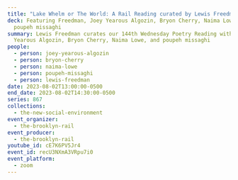 ```yaml
---
title: "Lake Whelm or The World: A Rail Reading curated by Lewis Freedman "
deck: Featuring Freedman, Joey Yearous Algozin, Bryon Cherry, Naima Lowe, and
  poupeh missaghi
summary: Lewis Freedman curates our 144th Wednesday Poetry Reading with Joey
  Yearous Algozin, Bryon Cherry, Naima Lowe, and poupeh missaghi
people:
  - person: joey-yearous-algozin
  - person: bryon-cherry
  - person: naima-lowe
  - person: poupeh-missaghi
  - person: lewis-freedman
date: 2023-08-02T13:00:00-0500
end_date: 2023-08-02T14:30:00-0500
series: 867
collections:
  - the-new-social-environment
event_organizer:
  - the-brooklyn-rail
event_producer:
  - the-brooklyn-rail
youtube_id: cE7K6PV5Jr4
event_id: recU3NXmA3VRpu7i0
event_platform:
  - zoom
---
```

